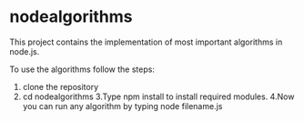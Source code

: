 # nodealgorithms
  This project contains the implementation of most important algorithms in node.js.

  To use the algorithms follow the steps:
  1. clone the repository
  2. cd nodealgorithms
  3.Type npm install to install required modules.
  4.Now you can run any algorithm by typing node filename.js
